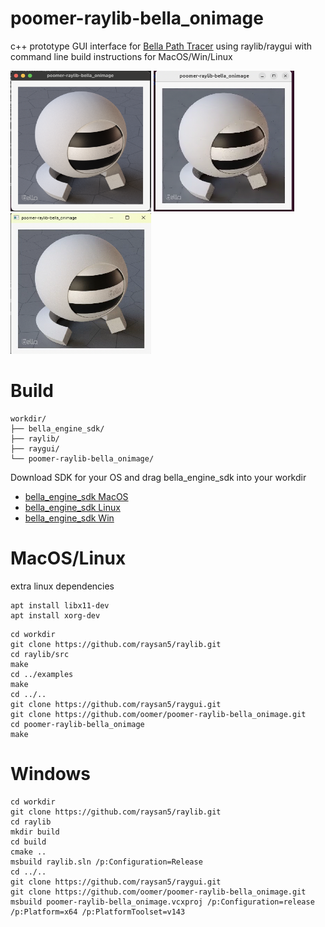 # poomer-raylib-bella_onimage

c++ prototype GUI interface for [Bella Path Tracer](https://bellarender.com) using raylib/raygui with command line build instructions for MacOS/Win/Linux

<img src="resources/raylibmac.png" alt="Alt text" width="225" height="225">
<img src="resources/raylibubuntu.png" alt="Alt text" width="225" height="225">
<img src="resources/raylibwin.png" alt="Alt text" width="225" height="225">

# Build

```
workdir/
├── bella_engine_sdk/
├── raylib/
├── raygui/
└── poomer-raylib-bella_onimage/
```

Download SDK for your OS and drag bella_engine_sdk into your workdir

- [bella_engine_sdk MacOS](https://downloads.bellarender.com/bella_engine_sdk-24.6.0.dmg)
- [bella_engine_sdk Linux](https://downloads.bellarender.com/bella_engine_sdk-24.6.0.tar.gz)
- [bella_engine_sdk Win](https://downloads.bellarender.com/bella_engine_sdk-24.6.0.zip)


# MacOS/Linux

extra linux dependencies
```
apt install libx11-dev
apt install xorg-dev
```

```
cd workdir
git clone https://github.com/raysan5/raylib.git
cd raylib/src
make
cd ../examples
make
cd ../..
git clone https://github.com/raysan5/raygui.git
git clone https://github.com/oomer/poomer-raylib-bella_onimage.git
cd poomer-raylib-bella_onimage
make
```

# Windows
```
cd workdir
git clone https://github.com/raysan5/raylib.git
cd raylib
mkdir build
cd build
cmake ..
msbuild raylib.sln /p:Configuration=Release 
cd ../..
git clone https://github.com/raysan5/raygui.git
git clone https://github.com/oomer/poomer-raylib-bella_onimage.git
msbuild poomer-raylib-bella_onimage.vcxproj /p:Configuration=release /p:Platform=x64 /p:PlatformToolset=v143
```
